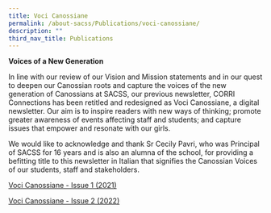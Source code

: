 ```yaml
---
title: Voci Canossiane
permalink: /about-sacss/Publications/voci-canossiane/
description: ""
third_nav_title: Publications
---
```

**Voices of a New Generation** 
  
In line with our review of our Vision and Mission statements and in our quest to deepen our Canossian roots and capture the voices of the new generation of Canossians at SACSS, our previous newsletter, CORRI Connections has been retitled and redesigned as Voci Canossiane, a digital newsletter. Our aim is to inspire readers with new ways of thinking; promote greater awareness of events affecting staff and students; and capture issues that empower and resonate with our girls.  
  
We would like to acknowledge and thank Sr Cecily Pavri, who was Principal of SACSS for 16 years and is also an alumna of the school, for providing a  
befitting title to this newsletter in Italian that signifies the Canossian Voices of our students, staff and stakeholders.

[Voci Canossiane - Issue 1 (2021)](https://drive.google.com/file/d/15EMnFZI-xW5uxa318FzaQDnx5qE7AaNA/view?usp=sharing)

[Voci Canossiane - Issue 2 (2022)](https://drive.google.com/file/d/1Hny5iSQLu0DvHPmepg21wzcwleyaNTTa/view?usp=sharing)